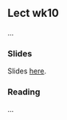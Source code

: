 
## Lect wk10

...


### Slides

Slides [here](https://drive.google.com/open?id=1iFSx_F5fM36CgHUx1gSo3hOoY8WzdUBNPwGIiHercQA).


### Reading

...


